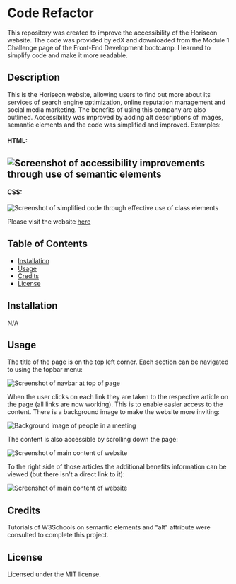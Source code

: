 # Code Refactor

This repository was created to improve the accessibility of the Horiseon website. The code was provided by edX and downloaded from the Module 1 Challenge page of the Front-End Development bootcamp. I learned to simplify code and make it more readable.

## Description

This is the Horiseon website, allowing users to find out more about its services of search engine optimization, online reputation management and social media marketing. The benefits of using this company are also outlined. Accessibility was improved by adding alt descriptions of images, semantic elements and the code was simplified and improved. Examples:

#### HTML:
![Screenshot of accessibility improvements through use of semantic elements](assets/images/Screenshot-accessibility.png)
---

#### CSS:
![Screenshot of simplified code through effective use of class elements](assets/images/Screenshot-simplifiedcode.png)

Please visit the website [here](https://jpquental90.github.io/ChallengeWeek1/)

## Table of Contents

* [Installation](#installation)
* [Usage](#usage)
* [Credits](#credits)
* [License](#license)

## Installation

N/A

## Usage

The title of the page is on the top left corner. Each section can be navigated to using the topbar menu:

![Screenshot of navbar at top of page](assets/images/Screenshot-navbar.png)

When the user clicks on each link they are taken to the respective article on the page (all links are now working). This is to enable easier access to the content. There is a background image to make the website more inviting:

![Background image of people in a meeting](assets/images/digital-marketing-meeting.jpg)

The content is also accessible by scrolling down the page:

![Screenshot of main content of website](assets/images/Screenshot-articles.png)

 To the right side of those articles the additional benefits information can be viewed (but there isn't a direct link to it):

![Screenshot of main content of website](assets/images/Screenshot_benefits.png)

## Credits

Tutorials of W3Schools on semantic elements and "alt" attribute were consulted to complete this project.

## License

Licensed under the MIT license.
